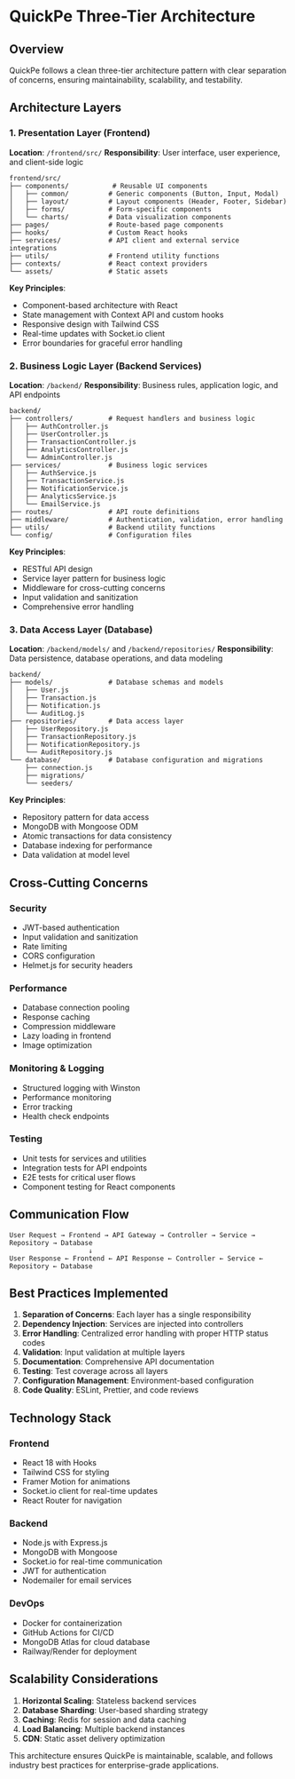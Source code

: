 # QuickPe Three-Tier Architecture

## Overview
QuickPe follows a clean three-tier architecture pattern with clear separation of concerns, ensuring maintainability, scalability, and testability.

## Architecture Layers

### 1. Presentation Layer (Frontend)
**Location**: `/frontend/src/`
**Responsibility**: User interface, user experience, and client-side logic

```
frontend/src/
├── components/           # Reusable UI components
│   ├── common/          # Generic components (Button, Input, Modal)
│   ├── layout/          # Layout components (Header, Footer, Sidebar)
│   ├── forms/           # Form-specific components
│   └── charts/          # Data visualization components
├── pages/               # Route-based page components
├── hooks/               # Custom React hooks
├── services/            # API client and external service integrations
├── utils/               # Frontend utility functions
├── contexts/            # React context providers
└── assets/              # Static assets
```

**Key Principles**:
- Component-based architecture with React
- State management with Context API and custom hooks
- Responsive design with Tailwind CSS
- Real-time updates with Socket.io client
- Error boundaries for graceful error handling

### 2. Business Logic Layer (Backend Services)
**Location**: `/backend/`
**Responsibility**: Business rules, application logic, and API endpoints

```
backend/
├── controllers/         # Request handlers and business logic
│   ├── AuthController.js
│   ├── UserController.js
│   ├── TransactionController.js
│   ├── AnalyticsController.js
│   └── AdminController.js
├── services/            # Business logic services
│   ├── AuthService.js
│   ├── TransactionService.js
│   ├── NotificationService.js
│   ├── AnalyticsService.js
│   └── EmailService.js
├── routes/              # API route definitions
├── middleware/          # Authentication, validation, error handling
├── utils/               # Backend utility functions
└── config/              # Configuration files
```

**Key Principles**:
- RESTful API design
- Service layer pattern for business logic
- Middleware for cross-cutting concerns
- Input validation and sanitization
- Comprehensive error handling

### 3. Data Access Layer (Database)
**Location**: `/backend/models/` and `/backend/repositories/`
**Responsibility**: Data persistence, database operations, and data modeling

```
backend/
├── models/              # Database schemas and models
│   ├── User.js
│   ├── Transaction.js
│   ├── Notification.js
│   └── AuditLog.js
├── repositories/        # Data access layer
│   ├── UserRepository.js
│   ├── TransactionRepository.js
│   ├── NotificationRepository.js
│   └── AuditRepository.js
└── database/            # Database configuration and migrations
    ├── connection.js
    ├── migrations/
    └── seeders/
```

**Key Principles**:
- Repository pattern for data access
- MongoDB with Mongoose ODM
- Atomic transactions for data consistency
- Database indexing for performance
- Data validation at model level

## Cross-Cutting Concerns

### Security
- JWT-based authentication
- Input validation and sanitization
- Rate limiting
- CORS configuration
- Helmet.js for security headers

### Performance
- Database connection pooling
- Response caching
- Compression middleware
- Lazy loading in frontend
- Image optimization

### Monitoring & Logging
- Structured logging with Winston
- Performance monitoring
- Error tracking
- Health check endpoints

### Testing
- Unit tests for services and utilities
- Integration tests for API endpoints
- E2E tests for critical user flows
- Component testing for React components

## Communication Flow

```
User Request → Frontend → API Gateway → Controller → Service → Repository → Database
                    ↓
User Response ← Frontend ← API Response ← Controller ← Service ← Repository ← Database
```

## Best Practices Implemented

1. **Separation of Concerns**: Each layer has a single responsibility
2. **Dependency Injection**: Services are injected into controllers
3. **Error Handling**: Centralized error handling with proper HTTP status codes
4. **Validation**: Input validation at multiple layers
5. **Documentation**: Comprehensive API documentation
6. **Testing**: Test coverage across all layers
7. **Configuration Management**: Environment-based configuration
8. **Code Quality**: ESLint, Prettier, and code reviews

## Technology Stack

### Frontend
- React 18 with Hooks
- Tailwind CSS for styling
- Framer Motion for animations
- Socket.io client for real-time updates
- React Router for navigation

### Backend
- Node.js with Express.js
- MongoDB with Mongoose
- Socket.io for real-time communication
- JWT for authentication
- Nodemailer for email services

### DevOps
- Docker for containerization
- GitHub Actions for CI/CD
- MongoDB Atlas for cloud database
- Railway/Render for deployment

## Scalability Considerations

1. **Horizontal Scaling**: Stateless backend services
2. **Database Sharding**: User-based sharding strategy
3. **Caching**: Redis for session and data caching
4. **Load Balancing**: Multiple backend instances
5. **CDN**: Static asset delivery optimization

This architecture ensures QuickPe is maintainable, scalable, and follows industry best practices for enterprise-grade applications.
